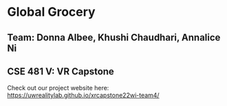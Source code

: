 # Global Grocery

## Team: Donna Albee, Khushi Chaudhari, Annalice Ni
## CSE 481 V: VR Capstone

Check out our project website here: https://uwrealitylab.github.io/xrcapstone22wi-team4/
